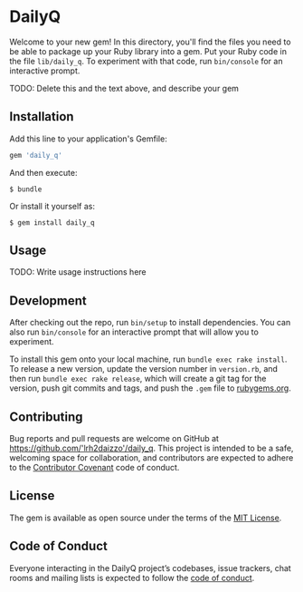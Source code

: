 # DailyQ

Welcome to your new gem! In this directory, you'll find the files you need to be able to package up your Ruby library into a gem. Put your Ruby code in the file `lib/daily_q`. To experiment with that code, run `bin/console` for an interactive prompt.

TODO: Delete this and the text above, and describe your gem

## Installation

Add this line to your application's Gemfile:

```ruby
gem 'daily_q'
```

And then execute:

    $ bundle

Or install it yourself as:

    $ gem install daily_q

## Usage

TODO: Write usage instructions here

## Development

After checking out the repo, run `bin/setup` to install dependencies. You can also run `bin/console` for an interactive prompt that will allow you to experiment.

To install this gem onto your local machine, run `bundle exec rake install`. To release a new version, update the version number in `version.rb`, and then run `bundle exec rake release`, which will create a git tag for the version, push git commits and tags, and push the `.gem` file to [rubygems.org](https://rubygems.org).

## Contributing

Bug reports and pull requests are welcome on GitHub at https://github.com/'lrh2daizzo'/daily_q. This project is intended to be a safe, welcoming space for collaboration, and contributors are expected to adhere to the [Contributor Covenant](http://contributor-covenant.org) code of conduct.

## License

The gem is available as open source under the terms of the [MIT License](https://opensource.org/licenses/MIT).

## Code of Conduct

Everyone interacting in the DailyQ project’s codebases, issue trackers, chat rooms and mailing lists is expected to follow the [code of conduct](https://github.com/'lrh2daizzo'/daily_q/blob/master/CODE_OF_CONDUCT.md).
